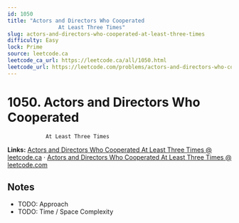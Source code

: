 ```yaml
--- 
id: 1050
title: "Actors and Directors Who Cooperated
                At Least Three Times"
slug: actors-and-directors-who-cooperated-at-least-three-times
difficulty: Easy
lock: Prime
source: leetcode.ca
leetcode_ca_url: https://leetcode.ca/all/1050.html
leetcode_url: https://leetcode.com/problems/actors-and-directors-who-cooperated-at-least-three-times/
---
```


# 1050. Actors and Directors Who Cooperated
                At Least Three Times

**Links:** [Actors and Directors Who Cooperated
                At Least Three Times @ leetcode.ca](https://leetcode.ca/all/1050.html) · [Actors and Directors Who Cooperated
                At Least Three Times @ leetcode.com](https://leetcode.com/problems/actors-and-directors-who-cooperated-at-least-three-times/)

## Notes
- TODO: Approach
- TODO: Time / Space Complexity
